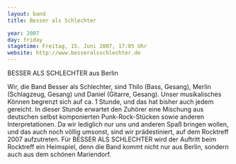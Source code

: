 ```yaml
---
layout: band
title: Besser als Schlechter

year: 2007
day: friday
stagetime: Freitag, 15. Juni 2007, 17:05 Uhr
website: http://www.besseralsschlechter.de
---
```

BESSER ALS SCHLECHTER aus Berlin


Wir, die Band Besser als Schlechter, sind Thilo (Bass, Gesang), Merlin (Schlagzeug, Gesang) und Daniel (Gitarre, Gesang). Unser musikalisches Können begrenzt sich auf ca. 1 Stunde, und das hat bisher auch jedem gereicht. In dieser Stunde erwartet den Zuhörer eine Mischung aus deutschen selbst komponierten Punk-Rock-Stücken sowie anderen Interpretationen. Da wir lediglich nur uns und anderen Spaß bringen wollen, und das auch noch völlig umsonst, sind wir prädestiniert, auf dem Rocktreff 2007 aufzutreten. Für BESSER ALS SCHLECHTER wird der Auftritt beim Rocktreff ein Heimspiel, denn die Band kommt nicht nur aus Berlin, sondern auch aus dem schönen Mariendorf.

